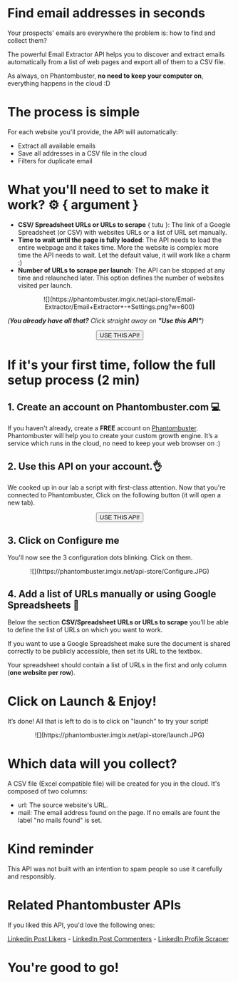 # Find email addresses in seconds

Your prospects' emails are everywhere the problem is: how to find and collect them?

The powerful Email Extractor API helps you to discover and extract emails automatically from a list of web pages and export all of them to a CSV file.

As always, on Phantombuster, **no need to keep your computer on**, everything happens in the cloud :D

# The process is simple

For each website you'll provide, the API will automatically:

- Extract all available emails
- Save all addresses in a CSV file in the cloud
- Filters for duplicate email

# What you'll need to set to make it work? ⚙️ { argument }

- **CSV/ Spreadsheet URLs or URLs to scrape** { tutu }: The link of a Google Spreadsheet (or CSV) with websites URLs or a list of URL set manually.
- **Time to wait until the page is fully loaded**: The API needs to load the entire webpage and it takes time. More the website is complex more time the API needs to wait. Let the default value, it will work like a charm :)
- **Number of URLs to scrape per launch**: The API can be stopped at any time and relaunched later. This option defines the number of websites visited per launch.

<center>![](https://phantombuster.imgix.net/api-store/Email-Extractor/Email+Extractor+-+Settings.png?w=600)</center>

_(**You already have all that?** Click straight away on **"Use this API"**)_

<center><button type="button" class="btn btn-warning callToAction" onclick="useThisApi()">USE THIS API!</button></center>

# If it's your first time, follow the full setup process (2 min)

## 1. Create an account on Phantombuster.com 💻

If you haven't already, create a **FREE** account on [Phantombuster](https://phantombuster.com/register). Phantombuster will help you to create your custom growth engine. It’s a service which runs in the cloud, no need to keep your web browser on :)

## 2. Use this API on your account.👌

We cooked up in our lab a script with first-class attention.
Now that you're connected to Phantombuster, Click on the following button (it will open a new tab).

<center><button type="button" class="btn btn-warning callToAction" onclick="useThisApi()">USE THIS API!</button></center>

## 3. Click on **Configure me**

You'll now see the 3 configuration dots blinking. Click on them.

<center>![](https://phantombuster.imgix.net/api-store/Configure.JPG)</center>

## 4. Add a list of URLs manually or using Google Spreadsheets 📑

Below the section **CSV/Spreadsheet URLs or URLs to scrape** you’ll be able to define the list of URLs on which you want to work.

If you want to use a Google Spreadsheet make sure the document is shared correctly to be publicly accessible, then set its URL to the textbox.

Your spreadsheet should contain a list of URLs in the first and only column (**one website per row**).

# Click on Launch & Enjoy!

It’s done! All that is left to do is to click on "launch" to try your script!

<center>![](https://phantombuster.imgix.net/api-store/launch.JPG)</center>

# Which data will you collect?

A CSV file (Excel compatible file) will be created for you in the cloud. It's composed of two columns:

- url: The source website's URL.
- mail: The email address found on the page. If no emails are fount the label "no mails found" is set.

# Kind reminder

This API was not built with an intention to spam people so use it carefully and responsibly.

# Related Phantombuster APIs

If you liked this API, you'd love the following ones:

[Linkedin Post Likers](https://phantombuster.com/api-store/2880/linkedin-post-likers) - [LinkedIn Post Commenters](https://phantombuster.com/api-store/2823/linkedin-post-commenters) - [LinkedIn Profile Scraper](https://phantombuster.com/api-store/3112/linkedin-profile-scraper)

# You're good to go!


